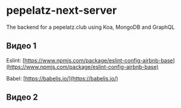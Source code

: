 # pepelatz-next-server

The backend for a pepelatz.club using Koa, MongoDB and GraphQL

## Видео 1

Eslint: [https://www.npmjs.com/package/eslint-config-airbnb-base](https://www.npmjs.com/package/eslint-config-airbnb-base)

Babel: [https://babeljs.io/](https://babeljs.io/)

## Видео 2
